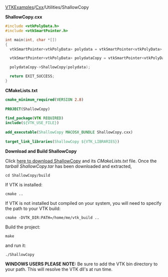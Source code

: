 [VTKExamples](Home)/[Cxx](Cxx)/Utilities/ShallowCopy

**ShallowCopy.cxx**
```c++
#include <vtkPolyData.h>
#include <vtkSmartPointer.h>

int main(int, char *[])
{
  vtkSmartPointer<vtkPolyData> polydata = vtkSmartPointer<vtkPolyData>::New();

  vtkSmartPointer<vtkPolyData> polydataCopy = vtkSmartPointer<vtkPolyData>::New();

  polydataCopy->ShallowCopy(polydata);

  return EXIT_SUCCESS;
}
```
**CMakeLists.txt**
```cmake
cmake_minimum_required(VERSION 2.8)
 
PROJECT(ShallowCopy)
 
find_package(VTK REQUIRED)
include(${VTK_USE_FILE})
 
add_executable(ShallowCopy MACOSX_BUNDLE ShallowCopy.cxx)
 
target_link_libraries(ShallowCopy ${VTK_LIBRARIES})
```

**Download and Build ShallowCopy**

Click [here to download ShallowCopy](https://github.com/lorensen/VTKWikiExamplesTarballs/raw/master/ShallowCopy.tar) and its *CMakeLists.txt* file.
Once the *tarball ShallowCopy.tar* has been downloaded and extracted,
```
cd ShallowCopy/build 
```
If VTK is installed:
```
cmake ..
```
If VTK is not installed but compiled on your system, you will need to specify the path to your VTK build:
```
cmake -DVTK_DIR:PATH=/home/me/vtk_build ..
```
Build the project:
```
make
```
and run it:
```
./ShallowCopy
```
**WINDOWS USERS PLEASE NOTE:** Be sure to add the VTK bin directory to your path. This will resolve the VTK dll's at run time.

